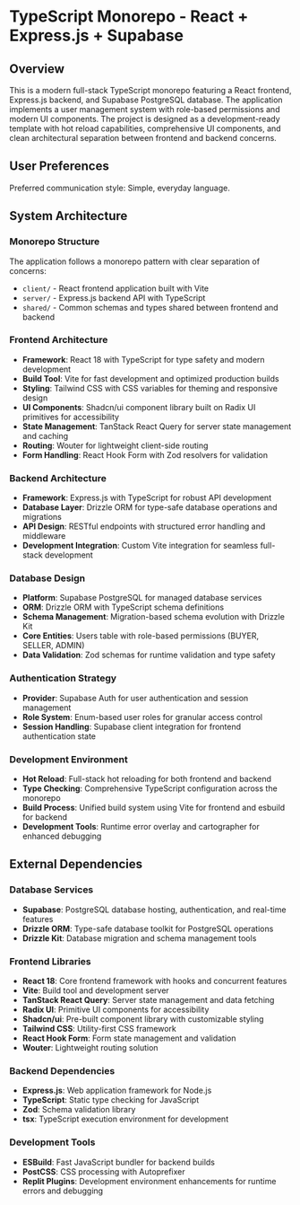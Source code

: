 # TypeScript Monorepo - React + Express.js + Supabase

## Overview

This is a modern full-stack TypeScript monorepo featuring a React frontend, Express.js backend, and Supabase PostgreSQL database. The application implements a user management system with role-based permissions and modern UI components. The project is designed as a development-ready template with hot reload capabilities, comprehensive UI components, and clean architectural separation between frontend and backend concerns.

## User Preferences

Preferred communication style: Simple, everyday language.

## System Architecture

### Monorepo Structure
The application follows a monorepo pattern with clear separation of concerns:
- `client/` - React frontend application built with Vite
- `server/` - Express.js backend API with TypeScript
- `shared/` - Common schemas and types shared between frontend and backend

### Frontend Architecture
- **Framework**: React 18 with TypeScript for type safety and modern development
- **Build Tool**: Vite for fast development and optimized production builds
- **Styling**: Tailwind CSS with CSS variables for theming and responsive design
- **UI Components**: Shadcn/ui component library built on Radix UI primitives for accessibility
- **State Management**: TanStack React Query for server state management and caching
- **Routing**: Wouter for lightweight client-side routing
- **Form Handling**: React Hook Form with Zod resolvers for validation

### Backend Architecture
- **Framework**: Express.js with TypeScript for robust API development
- **Database Layer**: Drizzle ORM for type-safe database operations and migrations
- **API Design**: RESTful endpoints with structured error handling and middleware
- **Development Integration**: Custom Vite integration for seamless full-stack development

### Database Design
- **Platform**: Supabase PostgreSQL for managed database services
- **ORM**: Drizzle ORM with TypeScript schema definitions
- **Schema Management**: Migration-based schema evolution with Drizzle Kit
- **Core Entities**: Users table with role-based permissions (BUYER, SELLER, ADMIN)
- **Data Validation**: Zod schemas for runtime validation and type safety

### Authentication Strategy
- **Provider**: Supabase Auth for user authentication and session management
- **Role System**: Enum-based user roles for granular access control
- **Session Handling**: Supabase client integration for frontend authentication state

### Development Environment
- **Hot Reload**: Full-stack hot reloading for both frontend and backend
- **Type Checking**: Comprehensive TypeScript configuration across the monorepo
- **Build Process**: Unified build system using Vite for frontend and esbuild for backend
- **Development Tools**: Runtime error overlay and cartographer for enhanced debugging

## External Dependencies

### Database Services
- **Supabase**: PostgreSQL database hosting, authentication, and real-time features
- **Drizzle ORM**: Type-safe database toolkit for PostgreSQL operations
- **Drizzle Kit**: Database migration and schema management tools

### Frontend Libraries
- **React 18**: Core frontend framework with hooks and concurrent features
- **Vite**: Build tool and development server
- **TanStack React Query**: Server state management and data fetching
- **Radix UI**: Primitive UI components for accessibility
- **Shadcn/ui**: Pre-built component library with customizable styling
- **Tailwind CSS**: Utility-first CSS framework
- **React Hook Form**: Form state management and validation
- **Wouter**: Lightweight routing solution

### Backend Dependencies
- **Express.js**: Web application framework for Node.js
- **TypeScript**: Static type checking for JavaScript
- **Zod**: Schema validation library
- **tsx**: TypeScript execution environment for development

### Development Tools
- **ESBuild**: Fast JavaScript bundler for backend builds
- **PostCSS**: CSS processing with Autoprefixer
- **Replit Plugins**: Development environment enhancements for runtime errors and debugging